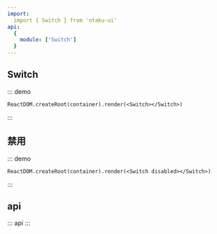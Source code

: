 ```yaml
---
import: 
  import { Switch } from 'otaku-ui'
api:
  {
    module: ['Switch']
  }
---
```


## Switch

::: demo

```tsx
ReactDOM.createRoot(container).render(<Switch></Switch>)
```
:::

## 禁用

::: demo

```tsx
ReactDOM.createRoot(container).render(<Switch disabled></Switch>)
```
:::


## api

::: api
:::